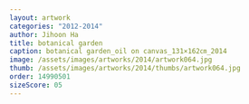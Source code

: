```yaml
---
layout: artwork
categories: "2012-2014"
author: Jihoon Ha
title: botanical garden
caption: botanical garden_oil on canvas_131×162㎝_2014
image: /assets/images/artworks/2014/artwork064.jpg
thumb: /assets/images/artworks/2014/thumbs/artwork064.jpg
order: 14990501
sizeScore: 05
---
```

